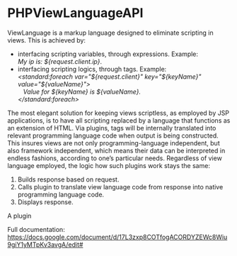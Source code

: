# PHPViewLanguageAPI

ViewLanguage is a markup language designed to eliminate scripting in views. This is achieved by:
- interfacing scripting variables, through expressions.	Example:<br />
	<i>My ip is: ${request.client.ip}</i>.
- interfacing scripting logics, through tags. Example:<br />
	<i>&lt;standard:foreach var="${request.client}" key="${keyName}" value="${valueName}"&gt;<br />
	&nbsp;&nbsp;&nbsp;Value for ${keyName} is ${valueName}.<br />
	&lt;/standard:foreach&gt;</i>

The most elegant solution for keeping views scriptless, as employed by JSP applications, is to have all scripting replaced by a language that functions as an extension of HTML. Via plugins, tags will be internally translated into relevant programming language code when output is being constructed. This insures views are not only programming-language independent, but also framework independent, which means their data can be interpreted in endless fashions, according to one’s particular needs. Regardless of view language employed, the logic how such plugins work stays the same:

1. Builds response based on request.
2. Calls plugin to translate view language code from response into native programming language code.
3. Displays response.

A plugin 

Full documentation:<br />
https://docs.google.com/document/d/17L3zxp8COTfogACORDYZEWc8Wiu9giY1yMTpKv3avgA/edit#